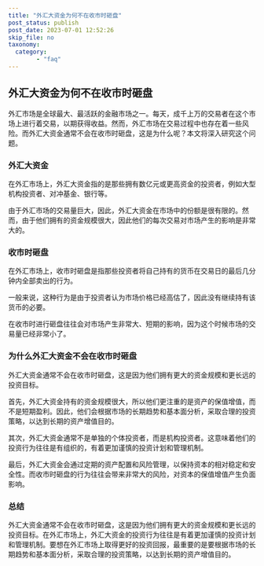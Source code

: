 ```yaml
---
title: "外汇大资金为何不在收市时砸盘"
post_status: publish
post_date: 2023-07-01 12:52:26
skip_file: no
taxonomy:
  category:
        - "faq"
---
```


## 外汇大资金为何不在收市时砸盘

外汇市场是全球最大、最活跃的金融市场之一。每天，成千上万的交易者在这个市场上进行着交易，以期获得收益。然而，外汇市场在交易过程中也存在着一些风险。而外汇大资金通常不会在收市时砸盘，这是为什么呢？本文将深入研究这个问题。

### 外汇大资金

在外汇市场上，外汇大资金指的是那些拥有数亿元或更高资金的投资者，例如大型机构投资者、对冲基金、银行等。

由于外汇市场的交易量巨大，因此，外汇大资金在市场中的份额是很有限的。然而，由于他们拥有的资金规模很大，因此他们的每次交易对市场产生的影响是非常大的。

### 收市时砸盘

在外汇市场上，收市时砸盘是指那些投资者将自己持有的货币在交易日的最后几分钟内全部卖出的行为。

一般来说，这种行为是由于投资者认为市场价格已经高估了，因此没有继续持有该货币的必要。

在收市时进行砸盘往往会对市场产生非常大、短期的影响，因为这个时候市场的交易量已经非常小了。

### 为什么外汇大资金不会在收市时砸盘

外汇大资金通常不会在收市时砸盘，这是因为他们拥有更大的资金规模和更长远的投资目标。

首先，外汇大资金持有的资金规模很大，所以他们更注重的是资产的保值增值，而不是短期盈利。因此，他们会根据市场的长期趋势和基本面分析，采取合理的投资策略，以达到长期的资产增值目的。

其次，外汇大资金通常不是单独的个体投资者，而是机构投资者。这意味着他们的投资行为往往是有组织的，有着更加谨慎的投资计划和管理机制。

最后，外汇大资金会通过定期的资产配置和风险管理，以保持资本的相对稳定和安全性。而收市时砸盘的行为往往会带来非常大的风险，对资本的保值增值产生负面影响。

### 总结

外汇大资金通常不会在收市时砸盘，这是因为他们拥有更大的资金规模和更长远的投资目标。在外汇市场上，外汇大资金的投资行为往往是有着更加谨慎的投资计划和管理机制。要想在外汇市场上取得更好的投资回报，最重要的是要根据市场的长期趋势和基本面分析，采取合理的投资策略，以达到长期的资产增值目的。
